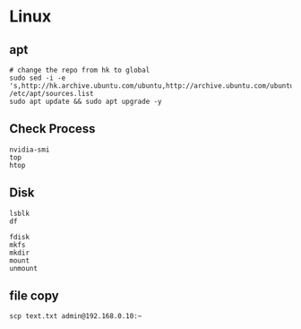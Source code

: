 # Linux

## apt
```
# change the repo from hk to global
sudo sed -i -e 's,http://hk.archive.ubuntu.com/ubuntu,http://archive.ubuntu.com/ubuntu,g' /etc/apt/sources.list
sudo apt update && sudo apt upgrade -y
```

## Check Process
```
nvidia-smi
top
htop
```

## Disk 
```
lsblk
df

fdisk
mkfs
mkdir
mount
unmount
```

## file copy
```
scp text.txt admin@192.168.0.10:~
```
